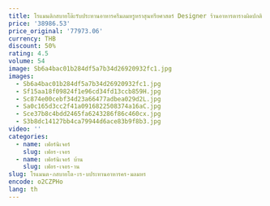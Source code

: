 ```yaml
---
title: โรแมนติกสบายโต๊ะรับประทานอาหารครีมลมหรูหราสุนทรียศาสตร์ Designer ร้านอาหารตารางผิดปกติ Mesas De Jantar เฟอร์นิเจอร์
price: '38986.53'
price_original: '77973.06'
currency: THB
discount: 50%
rating: 4.5
volume: 54
image: Sb6a4bac01b284df5a7b34d26920932fc1.jpg
images:
  - Sb6a4bac01b284df5a7b34d26920932fc1.jpg
  - Sf15aa18f09824f1e96cd34fd13ccb859H.jpg
  - Sc874e00cebf34d23a66477adbea029d2L.jpg
  - Sa0c165d3cc2f41a0916822508374a16aC.jpg
  - Sce37b8c4bdd2465fa6243286f86c460cx.jpg
  - S3b8dc14127bb4ca79944d6ace83b9f8b3.jpg
video: ''
categories:
  - name: เฟอร์นิเจอร์
    slug: เฟอร-เจอร
  - name: เฟอร์นิเจอร์ บ้าน
    slug: เฟอร-เจอร-าน
slug: โรแมนต-กสบายโต-ะร-บประทานอาหารคร-มลมหร
encode: o2CZPHo
lang: th
---
```

  